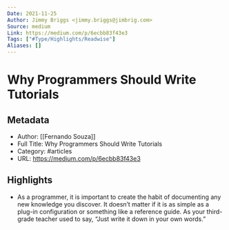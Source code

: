 ```yaml
---
Date: 2021-11-25
Author: Jimmy Briggs <jimmy.briggs@jimbrig.com>
Source: medium
Link: https://medium.com/p/6ecbb83f43e3
Tags: ["#Type/Highlights/Readwise"]
Aliases: []
---
```

# Why Programmers Should Write Tutorials

## Metadata
- Author: [[Fernando Souza]]
- Full Title: Why Programmers Should Write Tutorials
- Category: #articles
- URL: https://medium.com/p/6ecbb83f43e3

## Highlights
- As a programmer, it is important to create the habit of documenting any new knowledge you discover. It doesn’t matter if it is as simple as a plug-in configuration or something like a reference guide. As your third-grade teacher used to say, “Just write it down in your own words.”
